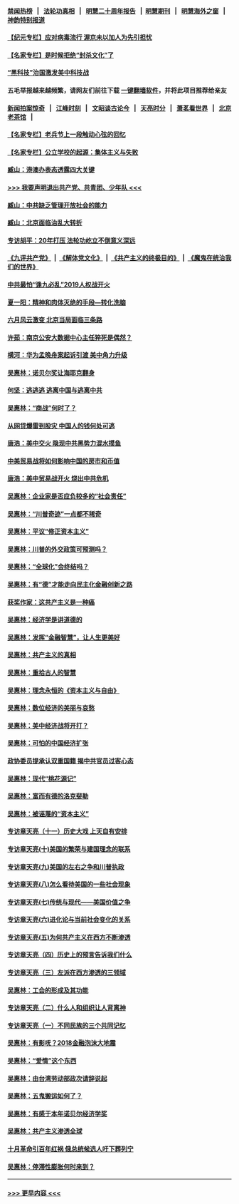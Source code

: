#### [禁闻热榜](热点新闻.md?=0)  &nbsp;&nbsp;|&nbsp;&nbsp; [法轮功真相](https://github.com/gfw-breaker/truth/blob/master/README.md?=0) &nbsp;&nbsp;|&nbsp;&nbsp; [明慧二十周年报告](https://github.com/gfw-breaker/mh-reports/blob/master/README.md?=0) &nbsp;&nbsp;|&nbsp;&nbsp;[明慧期刊](https://github.com/gfw-breaker/mh-qikan) &nbsp;&nbsp;|&nbsp;&nbsp; [明慧海外之窗](https://github.com/gfw-breaker/mh-news/blob/master/README.md?=0) &nbsp;&nbsp;|&nbsp;&nbsp; [神韵特别报道](https://github.com/gfw-breaker/mh-news/blob/master/shenyun.md?=0)
#### [【纪元专栏】应对病毒流行 渥京未以加人为先引担忧](../pages/nsc423/n11875714.md?t=03161231) 
#### [【名家专栏】是时候拒绝“封杀文化”了](../pages/nsc423/n11814093.md?t=03161231) 
#### [“黑科技”治国激发美中科技战](../pages/nsc423/n11638056.md?t=03161231) 
#### 五毛举报越来越频繁，请网友们前往下载 [一键翻墙软件](https://github.com/gfw-breaker/ssr-accounts)，并将此项目推荐给亲友
#### [新闻拍案惊奇](https://github.com/gfw-breaker/banned-news/blob/master/pages/link4.md) &nbsp;&nbsp;|&nbsp;&nbsp; [江峰时刻](https://github.com/gfw-breaker/banned-news/blob/master/pages/link4.md) &nbsp;&nbsp;|&nbsp;&nbsp; [文昭谈古论今](https://github.com/gfw-breaker/banned-news/blob/master/pages/link4.md) &nbsp;&nbsp;|&nbsp;&nbsp; [天亮时分](https://github.com/gfw-breaker/banned-news/blob/master/pages/link4.md) &nbsp;&nbsp;|&nbsp;&nbsp; [萧茗看世界](https://github.com/gfw-breaker/banned-news/blob/master/pages/link4.md) &nbsp;&nbsp;|&nbsp;&nbsp; [北京老茶馆](https://github.com/gfw-breaker/banned-news/blob/master/pages/link4.md) &nbsp;&nbsp;|&nbsp;&nbsp; 
#### [【名家专栏】老兵节上一段触动心弦的回忆](../pages/nsc423/n11646016.md?t=03161231) 
#### [【名家专栏】公立学校的起源：集体主义与失败](../pages/nsc423/n11601833.md?t=03161231) 
#### [臧山：港澳办表态透露四大关键](../pages/nsc423/n11421628.md?t=03161231) 
#### [>>> 我要声明退出共产党、共青团、少年队 <<<](https://github.com/begood0513/goodnews/blob/master/quit/letter.md) 
#### [臧山：中共缺乏管理开放社会的能力](../pages/nsc423/n11407457.md?t=03161231) 
#### [臧山：北京面临治乱大转折](../pages/nsc423/n11406895.md?t=03161231) 
#### [专访胡平：20年打压 法轮功屹立不倒意义深远](../pages/nsc423/n11398800.md?t=03161231) 
#### [《九评共产党》](https://github.com/begood0513/9ping.md/blob/master/README.md) &nbsp;|&nbsp; [《解体党文化》](../../../../jtdwh.md/blob/master/README.md)  &nbsp;|&nbsp; [《共产主义的终极目的》](../../../../gczydzjmd.md/blob/master/README.md) &nbsp;|&nbsp; [《魔鬼在统治我们的世界》](../../../../mgztzwmdsj.md/blob/master/README.md) 
#### [中共最怕“逢九必乱”2019人权战开火](../pages/nsc423/n11385248.md?t=03161231) 
#### [夏一阳：精神和肉体灭绝的手段—转化洗脑](../pages/nsc423/n11368250.md?t=03161231) 
#### [六月风云激变 北京当局面临三条路](../pages/nsc423/n11313668.md?t=03161231) 
#### [许茹：南京公安大数据中心主任猝死是偶然？](../pages/nsc423/n11064744.md?t=03161231) 
#### [横河：华为孟晚舟案起诉引渡 美中角力升级](../pages/nsc423/n11027230.md?t=03161231) 
#### [吴惠林：诺贝尔奖让海耶克翻身](../pages/nsc423/n10890049.md?t=03161231) 
#### [何坚：逃逃逃 逃离中国与逃离中共](../pages/nsc423/n10592891.md?t=03161231) 
#### [吴惠林：“商战”何时了？](../pages/nsc423/n10573558.md?t=03161231) 
#### [从网贷爆雷到股灾 中国人的钱何处可逃](../pages/nsc423/n10572800.md?t=03161231) 
#### [唐浩：美中交火 隐现中共黑势力混水摸鱼](../pages/nsc423/n10544040.md?t=03161231) 
#### [中美贸易战将如何影响中国的房市和币值](../pages/nsc423/n10543697.md?t=03161231) 
#### [唐浩：美中贸易战开火 烧出中共危机](../pages/nsc423/n10540126.md?t=03161231) 
#### [吴惠林：企业家是否应负较多的“社会责任”](../pages/nsc423/n10535022.md?t=03161231) 
#### [吴惠林：“川普奇迹”一点都不稀奇](../pages/nsc423/n10512808.md?t=03161231) 
#### [吴惠林：平议“修正资本主义”](../pages/nsc423/n10495724.md?t=03161231) 
#### [吴惠林：川普的外交政策可预测吗？](../pages/nsc423/n10462387.md?t=03161231) 
#### [吴惠林：“全球化”会终结吗？](../pages/nsc423/n10452838.md?t=03161231) 
#### [吴惠林：有“德”才能走向民主化金融创新之路](../pages/nsc423/n10432292.md?t=03161231) 
#### [获奖作家：这共产主义是一种癌](../pages/nsc423/n10431541.md?t=03161231) 
#### [吴惠林：经济学是讲道德的](../pages/nsc423/n10398014.md?t=03161231) 
#### [吴惠林：发挥“金融智慧”，让人生更美好](../pages/nsc423/n10375019.md?t=03161231) 
#### [吴惠林：共产主义的真相](../pages/nsc423/n10351394.md?t=03161231) 
#### [吴惠林：重拾古人的智慧](../pages/nsc423/n10337691.md?t=03161231) 
#### [吴惠林：理念永恒的《资本主义与自由》](../pages/nsc423/n10316274.md?t=03161231) 
#### [吴惠林：数位经济的美丽与哀愁](../pages/nsc423/n10292946.md?t=03161231) 
#### [吴惠林：美中经济战将开打？](../pages/nsc423/n10258825.md?t=03161231) 
#### [吴惠林：可怕的中国经济扩张](../pages/nsc423/n10219147.md?t=03161231) 
#### [政协委员提承认双重国籍 揭中共官员过客心态](../pages/nsc423/n10208809.md?t=03161231) 
#### [吴惠林：现代“桃花源记”](../pages/nsc423/n10185234.md?t=03161231) 
#### [吴惠林：富而有德的洛克斐勒](../pages/nsc423/n10142264.md?t=03161231) 
#### [吴惠林：被诬蔑的“资本主义”](../pages/nsc423/n10124816.md?t=03161231) 
#### [专访章天亮（十一）历史大戏 上天自有安排](../pages/nsc423/n10094905.md?t=03161231) 
#### [专访章天亮(十)美国的繁荣与建国理念的联系](../pages/nsc423/n10094899.md?t=03161231) 
#### [专访章天亮(九)美国的左右之争和川普执政](../pages/nsc423/n10094889.md?t=03161231) 
#### [专访章天亮(八)怎么看待美国的一些社会现象](../pages/nsc423/n10094857.md?t=03161231) 
#### [专访章天亮(七)传统与现代——美国价值之争](../pages/nsc423/n10093140.md?t=03161231) 
#### [专访章天亮(六)进化论与当前社会变化的关系](../pages/nsc423/n10092036.md?t=03161231) 
#### [专访章天亮(五)为何共产主义在西方不断渗透](../pages/nsc423/n10083620.md?t=03161231) 
#### [专访章天亮（四）历史上的预言告诉我们什么](../pages/nsc423/n10083606.md?t=03161231) 
#### [专访章天亮（三）左派在西方渗透的三领域](../pages/nsc423/n10081115.md?t=03161231) 
#### [吴惠林：工会的形成及其功能](../pages/nsc423/n10080633.md?t=03161231) 
#### [专访章天亮（二）什么人和组织让人背离神](../pages/nsc423/n10076637.md?t=03161231) 
#### [专访章天亮（一）不同民族的三个共同记忆](../pages/nsc423/n10074188.md?t=03161231) 
#### [吴惠林：有影呒？2018金融泡沫大地震](../pages/nsc423/n10040534.md?t=03161231) 
#### [吴惠林：“爱情”这个东西](../pages/nsc423/n10019423.md?t=03161231) 
#### [吴惠林：由台湾劳动部政次请辞说起](../pages/nsc423/n9979679.md?t=03161231) 
#### [吴惠林：五鬼搬运如何了？](../pages/nsc423/n9925338.md?t=03161231) 
#### [吴惠林：有感于本年诺贝尔经济学奖](../pages/nsc423/n9871883.md?t=03161231) 
#### [吴惠林：共产主义渗透全球](../pages/nsc423/n9812748.md?t=03161231) 
#### [十月革命引百年红祸 俄总统候选人吁下葬列宁](../pages/nsc423/n9810182.md?t=03161231) 
#### [吴惠林：停滞性膨胀何时来到？](../pages/nsc423/n9764136.md?t=03161231) 

----
#### [ >>> 更早内容 <<< ](../indexes/nsc423-earlier.md)
